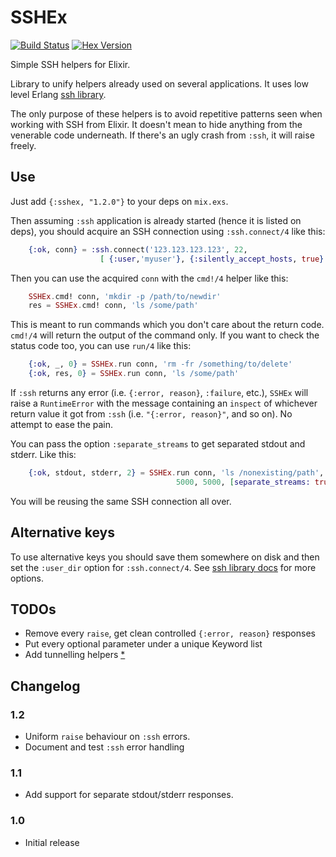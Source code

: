 # SSHEx
[![Build Status](https://travis-ci.org/rubencaro/sshex.svg?branch=master)](https://travis-ci.org/rubencaro/sshex)
[![Hex Version](http://img.shields.io/hexpm/v/sshex.svg?style=flat)](https://hex.pm/packages/sshex)

Simple SSH helpers for Elixir.

Library to unify helpers already used on several applications. It uses low level Erlang [ssh library](http://www.erlang.org/doc/man/ssh.html).

The only purpose of these helpers is to avoid repetitive patterns seen when working with SSH from Elixir. It doesn't mean to hide anything from the venerable code underneath. If there's an ugly crash from `:ssh`, it will raise freely.

## Use

Just add `{:sshex, "1.2.0"}` to your deps on `mix.exs`.

Then assuming `:ssh` application is already started (hence it is listed on deps), you should acquire an SSH connection using `:ssh.connect/4` like this:

```elixir
    {:ok, conn} = :ssh.connect('123.123.123.123', 22,
                    [ {:user,'myuser'}, {:silently_accept_hosts, true} ], 5000)
```

Then you can use the acquired `conn` with the `cmd!/4` helper like this:

```elixir
    SSHEx.cmd! conn, 'mkdir -p /path/to/newdir'
    res = SSHEx.cmd! conn, 'ls /some/path'
```

This is meant to run commands which you don't care about the return code. `cmd!/4` will return the output of the command only. If you want to check the status code too, you can use `run/4` like this:

```elixir
    {:ok, _, 0} = SSHEx.run conn, 'rm -fr /something/to/delete'
    {:ok, res, 0} = SSHEx.run conn, 'ls /some/path'
```

If `:ssh` returns any error (i.e. `{:error, reason}`, `:failure`, etc.), `SSHEx` will raise a `RuntimeError` with the message containing an `inspect` of whichever return value it got from `:ssh` (i.e. `"{:error, reason}"`, and so on). No attempt to ease the pain.

You can pass the option `:separate_streams` to get separated stdout and stderr. Like this:

```elixir
    {:ok, stdout, stderr, 2} = SSHEx.run conn, 'ls /nonexisting/path',
                                     5000, 5000, [separate_streams: true]
```

You will be reusing the same SSH connection all over.


## Alternative keys

To use alternative keys you should save them somewhere on disk and then set the `:user_dir` option for `:ssh.connect/4`. See [ssh library docs](http://www.erlang.org/doc/man/ssh.html) for more options.


## TODOs

* Remove every `raise`, get clean controlled `{:error, reason}` responses
* Put every optional parameter under a unique Keyword list
* Add tunnelling helpers [*](http://erlang.org/pipermail/erlang-questions/2014-June/079481.html)

## Changelog

### 1.2

* Uniform `raise` behaviour on `:ssh` errors.
* Document and test `:ssh` error handling

### 1.1

* Add support for separate stdout/stderr responses.

### 1.0

* Initial release
